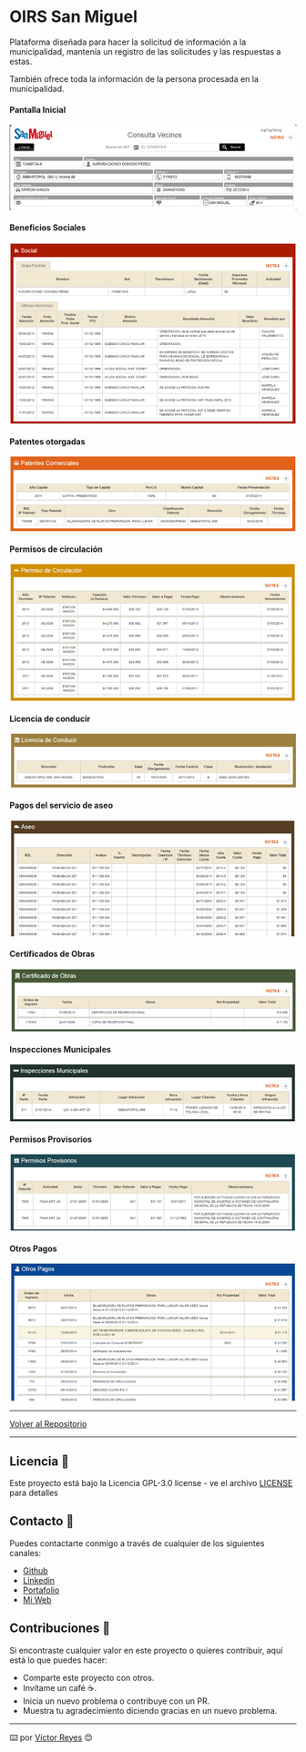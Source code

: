 # OIRS San Miguel
Plataforma diseñada para hacer la solicitud de información a la municipalidad, mantenía un registro de las solicitudes y las respuestas a estas.

También ofrece toda la información de la persona procesada en la municipalidad.

#### Pantalla Inicial
<img src='https://raw.githubusercontent.com/tenshi98/Trabajo_Imagenes/main/OIRS%20San%20Miguel/src/img_1.jpg' />

#### Beneficios Sociales
<img src='https://raw.githubusercontent.com/tenshi98/Trabajo_Imagenes/main/OIRS%20San%20Miguel/src/img_2.jpg' />

#### Patentes otorgadas
<img src='https://raw.githubusercontent.com/tenshi98/Trabajo_Imagenes/main/OIRS%20San%20Miguel/src/img_3.jpg' />

#### Permisos de circulación
<img src='https://raw.githubusercontent.com/tenshi98/Trabajo_Imagenes/main/OIRS%20San%20Miguel/src/img_4.jpg' />

#### Licencia de conducir
<img src='https://raw.githubusercontent.com/tenshi98/Trabajo_Imagenes/main/OIRS%20San%20Miguel/src/img_5.jpg' />

#### Pagos del servicio de aseo
<img src='https://raw.githubusercontent.com/tenshi98/Trabajo_Imagenes/main/OIRS%20San%20Miguel/src/img_6.jpg' />

#### Certificados de Obras
<img src='https://raw.githubusercontent.com/tenshi98/Trabajo_Imagenes/main/OIRS%20San%20Miguel/src/img_7.jpg' />

#### Inspecciones Municipales
<img src='https://raw.githubusercontent.com/tenshi98/Trabajo_Imagenes/main/OIRS%20San%20Miguel/src/img_8.jpg' />

#### Permisos Provisorios
<img src='https://raw.githubusercontent.com/tenshi98/Trabajo_Imagenes/main/OIRS%20San%20Miguel/src/img_9.jpg' />

#### Otros Pagos
<img src='https://raw.githubusercontent.com/tenshi98/Trabajo_Imagenes/main/OIRS%20San%20Miguel/src/img_10.jpg' />

---

[Volver al Repositorio](https://github.com/tenshi98/Trabajo_Imagenes/)

---

## Licencia 📄
Este proyecto está bajo la Licencia GPL-3.0 license - ve el archivo [LICENSE](LICENSE) para detalles

## Contacto 📖
Puedes contactarte conmigo a través de cualquier de los siguientes canales:
- [Github](https://github.com/tenshi98)
- [Linkedin](https://www.linkedin.com/in/victor-reyes-galvez/)
- [Portafolio](https://tenshi98.github.io/portafolio/)
- [Mi Web](https://web.digitalcreations.cl/)

## Contribuciones 🎁
Si encontraste cualquier valor en este proyecto o quieres contribuir, aquí está lo que puedes hacer:

- Comparte este proyecto con otros.
- Invítame un café ☕.
- Inicia un nuevo problema o contribuye con un PR.
- Muestra tu agradecimiento diciendo gracias en un nuevo problema.

---

⌨️ por [Víctor Reyes](https://github.com/tenshi98) 😊